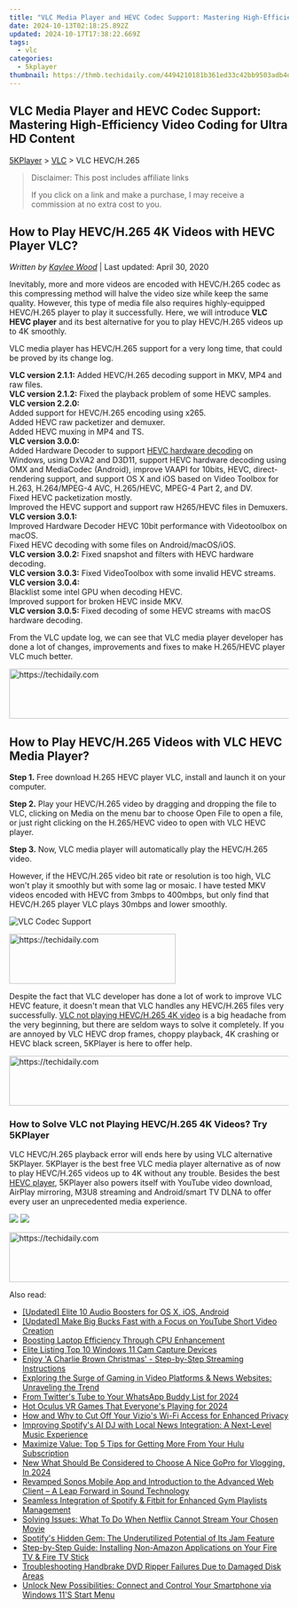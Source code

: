 ```yaml
---
title: "VLC Media Player and HEVC Codec Support: Mastering High-Efficiency Video Coding for Ultra HD Content"
date: 2024-10-13T02:18:25.892Z
updated: 2024-10-17T17:38:22.669Z
tags:
  - vlc
categories:
  - 5kplayer
thumbnail: https://thmb.techidaily.com/4494210181b361ed33c42bb9503adb4d12c1be013a2d22176a91ef5b8d6bd2e7.jpg
---
```


## VLC Media Player and HEVC Codec Support: Mastering High-Efficiency Video Coding for Ultra HD Content

[5KPlayer](https://tools.techidaily.com/5kplayer/products/) \> [VLC](https://tools.techidaily.com/5kplayer/products/) \> VLC HEVC/H.265

>  Disclaimer: This post includes affiliate links
>
>  If you click on a link and make a purchase, I may receive a commission at no extra cost to you.
>

## How to Play HEVC/H.265 4K Videos with HEVC Player VLC?

 _Written by [Kaylee Wood](https://www.quora.com/profile/Amanda-Hu-21)_ | Last updated: April 30, 2020 

Inevitably, more and more videos are encoded with HEVC/H.265 codec as this compressing method will halve the video size while keep the same quality. However, this type of media file also requires highly-equipped HEVC/H.265 player to play it successfully. Here, we will introduce **VLC HEVC player** and its best alternative for you to play HEVC/H.265 videos up to 4K smoothly.

VLC media player has HEVC/H.265 support for a very long time, that could be proved by its change log.

**VLC version 2.1.1:** Added HEVC/H.265 decoding support in MKV, MP4 and raw files.  
**VLC version 2.1.2:** Fixed the playback problem of some HEVC samples.  
**VLC version 2.2.0:**  
 Added support for HEVC/H.265 encoding using x265.  
 Added HEVC raw packetizer and demuxer.  
 Added HEVC muxing in MP4 and TS.  
**VLC version 3.0.0:**  
 Added Hardware Decoder to support [HEVC hardware decoding](https://tools.techidaily.com/5kplayer/video-music-player/) on Windows, using DxVA2 and D3D11, support HEVC hardware decoding using OMX and MediaCodec (Android), improve VAAPI for 10bits, HEVC, direct-rendering support, and support OS X and iOS based on Video Toolbox for H.263, H.264/MPEG-4 AVC, H.265/HEVC, MPEG-4 Part 2, and DV.  
 Fixed HEVC packetization mostly.  
 Improved the HEVC support and support raw H265/HEVC files in Demuxers.  
**VLC version 3.0.1:**  
 Improved Hardware Decoder HEVC 10bit performance with Videotoolbox on macOS.  
 Fixed HEVC decoding with some files on Android/macOS/iOS.  
**VLC version 3.0.2:** Fixed snapshot and filters with HEVC hardware decoding.  
**VLC version 3.0.3:** Fixed VideoToolbox with some invalid HEVC streams.  
**VLC version 3.0.4:**  
 Blacklist some intel GPU when decoding HEVC.  
 Improved support for broken HEVC inside MKV.  
**VLC version 3.0.5:** Fixed decoding of some HEVC streams with macOS hardware decoding.

From the VLC update log, we can see that VLC media player developer has done a lot of changes, improvements and fixes to make H.265/HEVC player VLC much better.

<!-- affiliate ads begin -->
<a href="https://appsumo.8odi.net/c/5597632/1062450/7443" target="_top" id="1062450">
  <img src="//a.impactradius-go.com/display-ad/7443-1062450" border="0" alt="https://techidaily.com" width="600" height="90"/>
</a>
<img height="0" width="0" src="https://appsumo.8odi.net/i/5597632/1062450/7443" style="position:absolute;visibility:hidden;" border="0" />
<!-- affiliate ads end -->

## How to Play HEVC/H.265 Videos with VLC HEVC Media Player?

**Step 1.** Free download H.265 HEVC player VLC, install and launch it on your computer.

**Step 2.** Play your HEVC/H.265 video by dragging and dropping the file to VLC, clicking on Media on the menu bar to choose Open File to open a file, or just right clicking on the H.265/HEVC video to open with VLC HEVC player.

**Step 3.** Now, VLC media player will automatically play the HEVC/H.265 video. 

However, if the HEVC/H.265 video bit rate or resolution is too high, VLC won't play it smoothly but with some lag or mosaic. I have tested MKV videos encoded with HEVC from 3mbps to 400mbps, but only find that HEVC/H.265 player VLC plays 30mbps and lower smoothly. 

![VLC Codec Support](https://www.5kplayer.com/vlc/img/vlc-hevc-player.jpg) 

<!-- affiliate ads begin -->
<a href="https://aligracehair.sjv.io/c/5597632/1948949/19272" target="_top" id="1948949">
  <img src="//a.impactradius-go.com/display-ad/19272-1948949" border="0" alt="https://techidaily.com" width="300" height="90"/>
</a>
<img height="0" width="0" src="https://aligracehair.sjv.io/i/5597632/1948949/19272" style="position:absolute;visibility:hidden;" border="0" />
<!-- affiliate ads end -->

Despite the fact that VLC developer has done a lot of work to improve VLC HEVC feature, it doesn't mean that VLC handles any HEVC/H.265 files very successfully. [VLC not playing HEVC/H.265 4K video](https://tools.techidaily.com/5kplayer/video-music-player/) is a big headache from the very beginning, but there are seldom ways to solve it completely. If you are annoyed by VLC HEVC drop frames, choppy playback, 4K crashing or HEVC black screen, 5KPlayer is here to offer help.

<!-- affiliate ads begin -->
<a href="https://laganoo.pxf.io/c/5597632/1528703/16446" target="_top" id="1528703">
  <img src="//a.impactradius-go.com/display-ad/16446-1528703" border="0" alt="https://techidaily.com" width="728" height="90"/>
</a>
<img height="0" width="0" src="https://laganoo.pxf.io/i/5597632/1528703/16446" style="position:absolute;visibility:hidden;" border="0" />
<!-- affiliate ads end -->

### How to Solve VLC not Playing HEVC/H.265 4K Videos? Try 5KPlayer

VLC HEVC/H.265 playback error will ends here by using VLC alternative 5KPlayer. 5KPlayer is the best free VLC media player alternative as of now to play HEVC/H.265 videos up to 4K without any trouble. Besides the best [HEVC player](https://tools.techidaily.com/5kplayer/video-music-player/), 5KPlayer also powers itself with YouTube video download, AirPlay mirroring, M3U8 streaming and Android/smart TV DLNA to offer every user an unprecedented media experience.

[![](https://www.5kplayer.com/vlc/../button/freedownwhitewin.png)](https://tools.techidaily.com/5kplayer/products/) [![](https://www.5kplayer.com/vlc/../button/freedownbackmac.png)](https://tools.techidaily.com/5kplayer/products/)

<!-- affiliate ads begin -->
<a href="https://arkmc.pxf.io/c/5597632/352555/5172" target="_top" id="352555">
  <img src="//a.impactradius-go.com/display-ad/5172-352555" border="0" alt="https://techidaily.com" width="720" height="90"/>
</a>
<img height="0" width="0" src="https://arkmc.pxf.io/i/5597632/352555/5172" style="position:absolute;visibility:hidden;" border="0" />
<!-- affiliate ads end -->

<ins class="adsbygoogle"
     style="display:block"
     data-ad-format="autorelaxed"
     data-ad-client="ca-pub-7571918770474297"
     data-ad-slot="1223367746"></ins>

<ins class="adsbygoogle"
     style="display:block"
     data-ad-client="ca-pub-7571918770474297"
     data-ad-slot="8358498916"
     data-ad-format="auto"
     data-full-width-responsive="true"></ins>

<span class="atpl-alsoreadstyle">Also read:</span>
<div><ul>
<li><a href="https://youtube-lab.techidaily.com/ed-elite-10-audio-boosters-for-os-x-ios-android/"><u>[Updated] Elite 10 Audio Boosters for OS X, iOS, Android</u></a></li>
<li><a href="https://facebook-video-share.techidaily.com/updated-make-big-bucks-fast-with-a-focus-on-youtube-short-video-creation/"><u>[Updated] Make Big Bucks Fast with a Focus on YouTube Short Video Creation</u></a></li>
<li><a href="https://buynow-marvelous.techidaily.com/boosting-laptop-efficiency-through-cpu-enhancement/"><u>Boosting Laptop Efficiency Through CPU Enhancement</u></a></li>
<li><a href="https://screen-video-capture.techidaily.com/elite-listing-top-10-windows-11-cam-capture-devices/"><u>Elite Listing Top 10 Windows 11 Cam Capture Devices</u></a></li>
<li><a href="https://media-tips.techidaily.com/enjoy-a-charlie-brown-christmas-step-by-step-streaming-instructions/"><u>Enjoy 'A Charlie Brown Christmas' - Step-by-Step Streaming Instructions</u></a></li>
<li><a href="https://media-tips.techidaily.com/exploring-the-surge-of-gaming-in-video-platforms-and-news-websites-unraveling-the-trend/"><u>Exploring the Surge of Gaming in Video Platforms & News Websites: Unraveling the Trend</u></a></li>
<li><a href="https://twitter-clips.techidaily.com/from-twitters-tube-to-your-whatsapp-buddy-list-for-2024/"><u>From Twitter's Tube to Your WhatsApp Buddy List for 2024</u></a></li>
<li><a href="https://some-knowledge.techidaily.com/hot-oculus-vr-games-that-everyones-playing-for-2024/"><u>Hot Oculus VR Games That Everyone's Playing for 2024</u></a></li>
<li><a href="https://media-tips.techidaily.com/how-and-why-to-cut-off-your-vizios-wi-fi-access-for-enhanced-privacy/"><u>How and Why to Cut Off Your Vizio's Wi-Fi Access for Enhanced Privacy</u></a></li>
<li><a href="https://media-tips.techidaily.com/improving-spotifys-ai-dj-with-local-news-integration-a-next-level-music-experience/"><u>Improving Spotify's AI DJ with Local News Integration: A Next-Level Music Experience</u></a></li>
<li><a href="https://media-tips.techidaily.com/maximize-value-top-5-tips-for-getting-more-from-your-hulu-subscription/"><u>Maximize Value: Top 5 Tips for Getting More From Your Hulu Subscription</u></a></li>
<li><a href="https://ai-video-editing.techidaily.com/new-what-should-be-considered-to-choose-a-nice-gopro-for-vlogging-in-2024/"><u>New What Should Be Considered to Choose A Nice GoPro for Vlogging, In 2024</u></a></li>
<li><a href="https://media-tips.techidaily.com/revamped-sonos-mobile-app-and-introduction-to-the-advanced-web-client-a-leap-forward-in-sound-technology/"><u>Revamped Sonos Mobile App and Introduction to the Advanced Web Client – A Leap Forward in Sound Technology</u></a></li>
<li><a href="https://media-tips.techidaily.com/seamless-integration-of-spotify-and-fitbit-for-enhanced-gym-playlists-management/"><u>Seamless Integration of Spotify & Fitbit for Enhanced Gym Playlists Management</u></a></li>
<li><a href="https://tech-renaissance.techidaily.com/solving-issues-what-to-do-when-netflix-cannot-stream-your-chosen-movie/"><u>Solving Issues: What To Do When Netflix Cannot Stream Your Chosen Movie</u></a></li>
<li><a href="https://media-tips.techidaily.com/spotifys-hidden-gem-the-underutilized-potential-of-its-jam-feature/"><u>Spotify's Hidden Gem: The Underutilized Potential of Its Jam Feature</u></a></li>
<li><a href="https://media-tips.techidaily.com/step-by-step-guide-installing-non-amazon-applications-on-your-fire-tv-and-fire-tv-stick/"><u>Step-by-Step Guide: Installing Non-Amazon Applications on Your Fire TV & Fire TV Stick</u></a></li>
<li><a href="https://tech-revival.techidaily.com/troubleshooting-handbrake-dvd-ripper-failures-due-to-damaged-disk-areas/"><u>Troubleshooting Handbrake DVD Ripper Failures Due to Damaged Disk Areas</u></a></li>
<li><a href="https://some-guidance.techidaily.com/unlock-new-possibilities-connect-and-control-your-smartphone-via-windows-11s-start-menu/"><u>Unlock New Possibilities: Connect and Control Your Smartphone via Windows 11'S Start Menu</u></a></li>
</ul></div>

